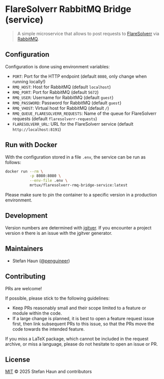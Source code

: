 # FlareSolverr RabbitMQ Bridge (service)

> A simple microservice that allows to post requests to
> [FlareSolverr](https://github.com/FlareSolverr/FlareSolverr) via [RabbitMQ](https://www.rabbitmq.com/).

## Configuration

Configuration is done using environment variables:

* `PORT`: Port for the HTTP endpoint (default `8080`, only change when running locally!)
* `RMQ_HOST`: Host for RabbitMQ (default `localhost`)
* `RMQ_PORT`: Port for RabbitMQ (default `5672`)
* `RMQ_USER`: Username for RabbitMQ (default `guest`)
* `RMQ_PASSWORD`: Password for RabbitMQ (default `guest`)
* `RMQ_VHOST`: Virtual host for RabbitMQ (default `/`)
* `RMQ_QUEUE_FLARESOLVERR_REQUESTS`: Name of the queue for FlareSolverr requests (default `flaresolverr-requests`)
* `FLARESOLVERR_URL`: URL for the FlareSolverr service (default `http://localhost:8191`)

## Run with Docker

With the configuration stored in a file `.env`, the service can be run as follows:

```bash
docker run --rm \
           -p 8080:8080 \
           --env-file .env \
           mrtux/flaresolverr-rmq-bridge-service:latest
```

Please make sure to pin the container to a specific version in a production environment.

## Development

Version numbers are determined with [jgitver](https://jgitver.github.io/).
If you encounter a project version `0` there is an issue with the jgitver generator.

## Maintainers

* Stefan Haun ([@penguineer](https://github.com/penguineer))

## Contributing

PRs are welcome!

If possible, please stick to the following guidelines:

* Keep PRs reasonably small and their scope limited to a feature or module within the code.
* If a large change is planned, it is best to open a feature request issue first, then link subsequent PRs to this
  issue, so that the PRs move the code towards the intended feature.

If you miss a LaTeX package, which cannot be included in the request archive, or miss a language, please do not hesitate
to open an issue or PR.

## License

[MIT](LICENSE.txt) © 2025 Stefan Haun and contributors
